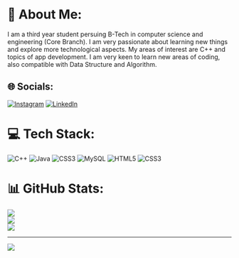 # 💫 About Me:
I am a third year student persuing B-Tech in computer science and engineering (Core Branch). I am very passionate about learning new things and explore more technological aspects. My areas of interest are C++ and topics of app development. I am very keen to learn new areas of coding, also compatible with Data Structure and Algorithm.


## 🌐 Socials:
[![Instagram](https://img.shields.io/badge/Instagram-%23E4405F.svg?logo=Instagram&logoColor=white)](https://instagram.com/_souradip_ghosh__) [![LinkedIn](https://img.shields.io/badge/LinkedIn-%230077B5.svg?logo=linkedin&logoColor=white)](https://www.linkedin.com/in/souradip-ghosh-/) 

# 💻 Tech Stack:
![C++](https://img.shields.io/badge/c++-%2300599C.svg?style=for-the-badge&logo=c%2B%2B&logoColor=white) ![Java](https://img.shields.io/badge/java-%23ED8B00.svg?style=for-the-badge&logo=java&logoColor=white) ![CSS3](https://img.shields.io/badge/css3-%231572B6.svg?style=for-the-badge&logo=css3&logoColor=white) ![MySQL](https://img.shields.io/badge/mysql-%2300f.svg?style=for-the-badge&logo=mysql&logoColor=white) ![HTML5](https://img.shields.io/badge/html5-%23E34F26.svg?style=for-the-badge&logo=html5&logoColor=white) ![CSS3](https://img.shields.io/badge/css3-%231572B6.svg?style=for-the-badge&logo=css3&logoColor=white)
# 📊 GitHub Stats:
![](https://github-readme-stats.vercel.app/api?username=Souradip2000&theme=vision-friendly-dark&hide_border=false&include_all_commits=true&count_private=true)<br/>
![](https://github-readme-streak-stats.herokuapp.com/?user=Souradip2000&theme=vision-friendly-dark&hide_border=false)<br/>
![](https://github-readme-stats.vercel.app/api/top-langs/?username=Souradip2000&theme=vision-friendly-dark&hide_border=false&include_all_commits=true&count_private=true&layout=compact)

---
[![](https://visitcount.itsvg.in/api?id=Souradip2000&icon=0&color=0)](https://visitcount.itsvg.in)

<!-- Proudly created with GPRM ( https://gprm.itsvg.in ) -->
